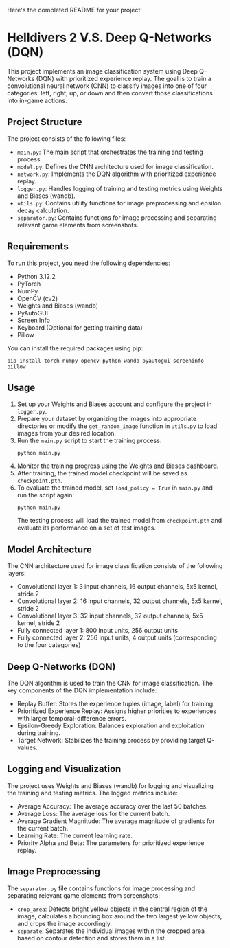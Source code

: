 Here's the completed README for your project:

# Helldivers 2 V.S. Deep Q-Networks (DQN)

This project implements an image classification system using Deep Q-Networks (DQN) with prioritized experience replay. The goal is to train a convolutional neural network (CNN) to classify images into one of four categories: left, right, up, or down and then convert those classifications into in-game actions.

## Project Structure

The project consists of the following files:
- `main.py`: The main script that orchestrates the training and testing process.
- `model.py`: Defines the CNN architecture used for image classification.
- `network.py`: Implements the DQN algorithm with prioritized experience replay.
- `logger.py`: Handles logging of training and testing metrics using Weights and Biases (wandb).
- `utils.py`: Contains utility functions for image preprocessing and epsilon decay calculation.
- `separator.py`: Contains functions for image processing and separating relevant game elements from screenshots.

## Requirements

To run this project, you need the following dependencies:
- Python 3.12.2
- PyTorch
- NumPy
- OpenCV (cv2)
- Weights and Biases (wandb)
- PyAutoGUI
- Screen Info
- Keyboard (Optional for getting training data)
- Pillow

You can install the required packages using pip:
```
pip install torch numpy opencv-python wandb pyautogui screeninfo pillow
```

## Usage

1. Set up your Weights and Biases account and configure the project in `logger.py`.
2. Prepare your dataset by organizing the images into appropriate directories or modify the `get_random_image` function in `utils.py` to load images from your desired location.
3. Run the `main.py` script to start the training process:
   ```
   python main.py
   ```
4. Monitor the training progress using the Weights and Biases dashboard.
5. After training, the trained model checkpoint will be saved as `checkpoint.pth`.
6. To evaluate the trained model, set `load_policy = True` in `main.py` and run the script again:
   ```
   python main.py
   ```
   The testing process will load the trained model from `checkpoint.pth` and evaluate its performance on a set of test images.

## Model Architecture

The CNN architecture used for image classification consists of the following layers:
- Convolutional layer 1: 3 input channels, 16 output channels, 5x5 kernel, stride 2
- Convolutional layer 2: 16 input channels, 32 output channels, 5x5 kernel, stride 2
- Convolutional layer 3: 32 input channels, 32 output channels, 5x5 kernel, stride 2
- Fully connected layer 1: 800 input units, 256 output units
- Fully connected layer 2: 256 input units, 4 output units (corresponding to the four categories)

## Deep Q-Networks (DQN)

The DQN algorithm is used to train the CNN for image classification. The key components of the DQN implementation include:
- Replay Buffer: Stores the experience tuples (image, label) for training.
- Prioritized Experience Replay: Assigns higher priorities to experiences with larger temporal-difference errors.
- Epsilon-Greedy Exploration: Balances exploration and exploitation during training.
- Target Network: Stabilizes the training process by providing target Q-values.

## Logging and Visualization

The project uses Weights and Biases (wandb) for logging and visualizing the training and testing metrics. The logged metrics include:
- Average Accuracy: The average accuracy over the last 50 batches.
- Average Loss: The average loss for the current batch.
- Average Gradient Magnitude: The average magnitude of gradients for the current batch.
- Learning Rate: The current learning rate.
- Priority Alpha and Beta: The parameters for prioritized experience replay.

## Image Preprocessing

The `separator.py` file contains functions for image processing and separating relevant game elements from screenshots:
- `crop_area`: Detects bright yellow objects in the central region of the image, calculates a bounding box around the two largest yellow objects, and crops the image accordingly.
- `separate`: Separates the individual images within the cropped area based on contour detection and stores them in a list.